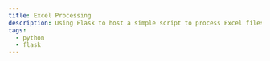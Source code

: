 ```yaml
---
title: Excel Processing
description: Using Flask to host a simple script to process Excel files.
tags:
  - python
  - flask
---
```

